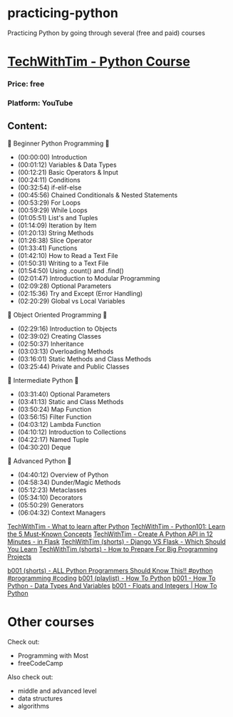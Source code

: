 # practicing-python
Practicing Python by going through several (free and paid) courses

# [TechWithTim - Python Course](https://www.youtube.com/watch?v=sxTmJE4k0ho)
### Price: free
### Platform: YouTube
## Content:
📕 Beginner Python Programming 📕
- (00:00:00) Introduction
- (00:01:12) Variables & Data Types
- (00:12:21) Basic Operators & Input
- (00:24:11) Conditions
- (00:32:54) if-elif-else
- (00:45:56) Chained Conditionals & Nested Statements
- (00:53:29) For Loops
- (00:59:29) While Loops
- (01:05:51) List's and Tuples
- (01:14:09) Iteration by Item
- (01:20:13) String Methods
- (01:26:38) Slice Operator
- (01:33:41) Functions
- (01:42:10) How to Read a Text File
- (01:50:31) Writing to a Text File
- (01:54:50) Using .count() and .find()
- (02:01:47) Introduction to Modular Programming
- (02:09:28) Optional Parameters
- (02:15:36) Try and Except (Error Handling)
- (02:20:29) Global vs Local Variables

📗 Object Oriented Programming 📗
- (02:29:16) Introduction to Objects
- (02:39:02) Creating Classes
- (02:50:37) Inheritance
- (03:03:13) Overloading Methods
- (03:16:01) Static Methods and Class Methods
- (03:25:44) Private and Public Classes

📘 Intermediate Python 📘
- (03:31:40) Optional Parameters
- (03:41:13) Static and Class Methods
- (03:50:24) Map Function
- (03:56:15) Filter Function
- (04:03:12) Lambda Function
- (04:10:12) Introduction to Collections
- (04:22:17) Named Tuple
- (04:30:20) Deque

📙 Advanced Python 📙
- (04:40:12) Overview of Python
- (04:58:34) Dunder/Magic Methods
- (05:12:23) Metaclasses
- (05:34:10) Decorators
- (05:50:29) Generators
- (06:04:32) Context Managers

[TechWithTim - What to learn after Python](https://www.youtube.com/watch?v=H1UKIgBSfxM&t=4s&ab_channel=TechWithTim)
[TechWithTim - Python101: Learn the 5 Must-Known Concepts](https://www.youtube.com/watch?v=mMv6OSuitWw&ab_channel=TechWithTim)
[TechWithTim - Create A Python API in 12 Minutes - in Flask](https://www.youtube.com/watch?v=zsYIw6RXjfM&ab_channel=TechWithTim)
[TechWithTim (shorts) - Django VS Flask - Which Should You Learn](https://www.youtube.com/shorts/Gj02l0R1drM)
[TechWithTim (shorts) - How to Prepare For Big Programming Projects](https://www.youtube.com/shorts/LJmv_9EV7e8)

[b001 (shorts) - ALL Python Programmers Should Know This!! #python #programming #coding](https://www.youtube.com/shorts/g9fIWtSexLs)
[b001 (playlist) - How To Python](https://www.youtube.com/playlist?list=PLcJaUU702Pwi2goKFIHGIgECfYf0aIi_D)
[b001 - How To Python - Data Types And Variables](https://www.youtube.com/watch?v=j6h5zPJPfA0&list=PLcJaUU702Pwi2goKFIHGIgECfYf0aIi_D&ab_channel=b001)
[b001 - Floats and Integers | How To Python](https://www.youtube.com/watch?v=77TsTM3XxmA&list=PLcJaUU702Pwi2goKFIHGIgECfYf0aIi_D&index=2&ab_channel=b001)

# Other courses

Check out:
- Programming with Most
- freeCodeCamp

Also check out:
- middle and advanced level
- data structures
- algorithms
